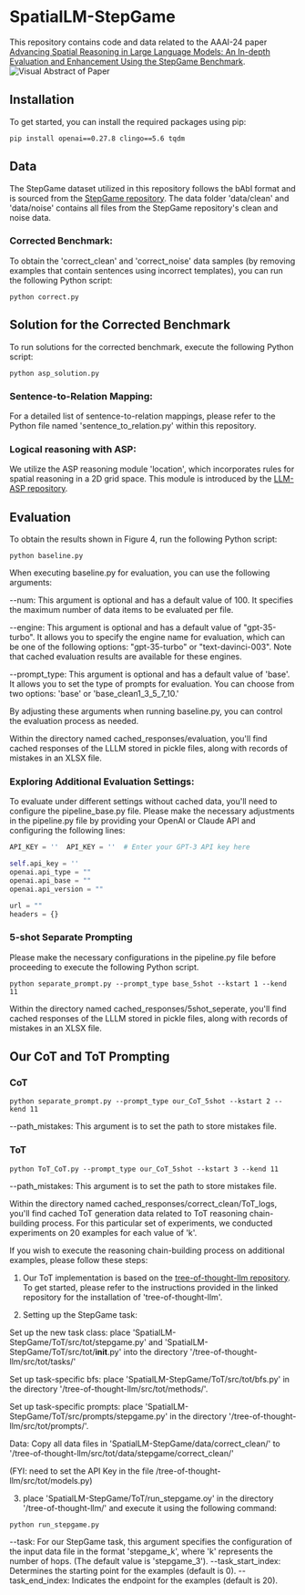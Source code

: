 # SpatialLM-StepGame
This repository contains code and data related to the AAAI-24 paper [Advancing Spatial Reasoning in Large Language Models: An In-depth Evaluation and Enhancement Using the StepGame Benchmark](https://arxiv.org/abs/2401.03991).
![Visual Abstract of Paper](https://github.com/Fangjun-Li/SpatialLM-StepGame/blob/main/poster.jpg)



## Installation
To get started, you can install the required packages using pip:

```shell
pip install openai==0.27.8 clingo==5.6 tqdm
```

## Data

The StepGame dataset utilized in this repository follows the bAbI format and is sourced from the [StepGame repository](https://github.com/ZhengxiangShi/StepGame/tree/main/Code/babi_format/). The data folder 'data/clean' and 'data/noise' contains all files from the StepGame repository's clean and noise data.

### Corrected Benchmark:
To obtain the 'correct_clean' and 'correct_noise' data samples (by removing examples that contain sentences using incorrect templates), you can run the following Python script:

```shell
python correct.py
```

## Solution for the Corrected Benchmark
To run solutions for the corrected benchmark, execute the following Python script:
```shell
python asp_solution.py
```

### Sentence-to-Relation Mapping:
For a detailed list of sentence-to-relation mappings, please refer to the Python file named 'sentence_to_relation.py' within this repository.

### Logical reasoning with ASP:
We utilize the ASP reasoning module 'location', which incorporates rules for spatial reasoning in a 2D grid space. This module is introduced by the [LLM-ASP repository](https://github.com/azreasoners/LLM-ASP).


## Evaluation
To obtain the results shown in Figure 4, run the following Python script:
```shell
python baseline.py
```
When executing baseline.py for evaluation, you can use the following arguments:

--num: This argument is optional and has a default value of 100. It specifies the maximum number of data items to be evaluated per file.

--engine: This argument is optional and has a default value of "gpt-35-turbo". It allows you to specify the engine name for evaluation, which can be one of the following options: "gpt-35-turbo" or "text-davinci-003". Note that cached evaluation results are available for these engines.

--prompt_type: This argument is optional and has a default value of 'base'. It allows you to set the type of prompts for evaluation. You can choose from two options: 'base' or 'base_clean1_3_5_7_10.'

By adjusting these arguments when running baseline.py, you can control the evaluation process as needed.

Within the directory named cached_responses/evaluation, you'll find cached responses of the LLLM stored in pickle files, along with records of mistakes in an XLSX file.

### Exploring Additional Evaluation Settings:
To evaluate under different settings without cached data, you'll need to configure the pipeline_base.py file. Please make the necessary adjustments in the pipeline.py file by providing your OpenAI or Claude API and configuring the following lines:
```python
API_KEY = ''  API_KEY = ''  # Enter your GPT-3 API key here

self.api_key = ''
openai.api_type = ""
openai.api_base = ""
openai.api_version = ""

url = ""            
headers = {}   
```

### 5-shot Separate Prompting
Please make the necessary configurations in the pipeline.py file before proceeding to execute the following Python script.
```shell
python separate_prompt.py --prompt_type base_5shot --kstart 1 --kend 11 
```
Within the directory named cached_responses/5shot_seperate, you'll find cached responses of the LLLM stored in pickle files, along with records of mistakes in an XLSX file.

## Our CoT and ToT Prompting

### CoT
```shell
python separate_prompt.py --prompt_type our_CoT_5shot --kstart 2 --kend 11 
```
--path_mistakes: This argument is to set the path to store mistakes file.

### ToT

```shell
python ToT_CoT.py --prompt_type our_CoT_5shot --kstart 3 --kend 11 
```
--path_mistakes: This argument is to set the path to store mistakes file.

Within the directory named cached_responses/correct_clean/ToT_logs, you'll find cached ToT generation data related to ToT reasoning chain-building process. For this particular set of experiments, we conducted experiments on 20 examples for each value of 'k'.

If you wish to execute the reasoning chain-building process on additional examples, please follow these steps:

1. Our ToT implementation is based on the [tree-of-thought-llm repository](https://github.com/princeton-nlp/tree-of-thought-llm). To get started, please refer to the instructions provided in the linked repository for the installation of 'tree-of-thought-llm'.

2. Setting up the StepGame task:

Set up the new task class: place 'SpatialLM-StepGame/ToT/src/tot/stepgame.py' and 'SpatialLM-StepGame/ToT/src/tot/__init__.py' into the directory '/tree-of-thought-llm/src/tot/tasks/'

Set up task-specific bfs: place 'SpatialLM-StepGame/ToT/src/tot/bfs.py' in the directory '/tree-of-thought-llm/src/tot/methods/'.

Set up task-specific prompts: place 'SpatialLM-StepGame/ToT/src/prompts/stepgame.py' in the directory '/tree-of-thought-llm/src/tot/prompts/'. 

Data: Copy all data files  in 'SpatialLM-StepGame/data/correct_clean/' to '/tree-of-thought-llm/src/tot/data/stepgame/correct_clean/'

(FYI: need to set the API Key in the file  /tree-of-thought-llm/src/tot/models.py)

3. place 'SpatialLM-StepGame/ToT/run_stepgame.oy' in the directory '/tree-of-thought-llm/' and execute it using the following command: 
```shell
python run_stepgame.py
```
--task: For our StepGame task, this argument specifies the configuration of the input data file in the format 'stepgame_k', where 'k' represents the number of hops. (The default value is 'stepgame_3').
--task_start_index: Determines the starting point for the examples (default is 0).
--task_end_index: Indicates the endpoint for the examples (default is 20).
